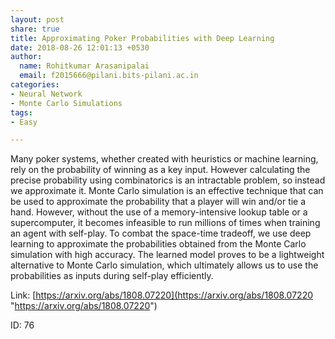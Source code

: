 ```yaml
---
layout: post
share: true
title: Approximating Poker Probabilities with Deep Learning
date: 2018-08-26 12:01:13 +0530
author:
  name: Rohitkumar Arasanipalai
  email: f2015666@pilani.bits-pilani.ac.in
categories:
- Neural Network
- Monte Carlo Simulations
tags:
- Easy

---
```

Many poker systems, whether created with heuristics or machine learning, rely on the probability of winning as a key input. However calculating the precise probability using combinatorics is an intractable problem, so instead we approximate it. Monte Carlo simulation is an effective technique that can be used to approximate the probability that a player will win and/or tie a hand. However, without the use of a memory-intensive lookup table or a supercomputer, it becomes infeasible to run millions of times when training an agent with self-play. To combat the space-time tradeoff, we use deep learning to approximate the probabilities obtained from the Monte Carlo simulation with high accuracy. The learned model proves to be a lightweight alternative to Monte Carlo simulation, which ultimately allows us to use the probabilities as inputs during self-play efficiently.

Link: [https://arxiv.org/abs/1808.07220](https://arxiv.org/abs/1808.07220 "https://arxiv.org/abs/1808.07220")

ID: 76